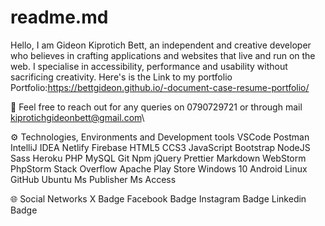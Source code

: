 # readme.md

Hello, I am Gideon Kiprotich Bett, an independent and creative developer who believes in crafting applications and websites that live and run on the web. I specialise in accessibility, performance and usability without sacrificing creativity.
Here's is the Link to my portfolio 
Portfolio:https://bettgideon.github.io/-document-case-resume-portfolio/

📱 Feel free to reach out for any queries on 0790729721 or through mail kiprotichgideonbett@gmail.com\

⚙ Technologies, Environments and Development tools VSCode Postman IntelliJ IDEA Netlify Firebase HTML5 CCS3 JavaScript Bootstrap NodeJS Sass Heroku PHP MySQL Git Npm jQuery Prettier Markdown WebStorm PhpStorm Stack Overflow Apache Play Store Windows 10 Android Linux GitHub Ubuntu Ms Publisher Ms Access

🌐 Social Networks X Badge Facebook Badge Instagram Badge Linkedin Badge
